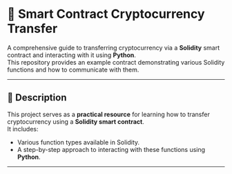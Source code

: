 # 🚀 Smart Contract Cryptocurrency Transfer

A comprehensive guide to transferring cryptocurrency via a **Solidity** smart contract and interacting with it using **Python**.  
This repository provides an example contract demonstrating various Solidity functions and how to communicate with them.

---

## 📜 Description

This project serves as a **practical resource** for learning how to transfer cryptocurrency using a **Solidity smart contract**.  
It includes:
- Various function types available in Solidity.
- A step-by-step approach to interacting with these functions using **Python**.

---

